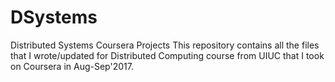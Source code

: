# DSystems
Distributed Systems Coursera Projects
This repository contains all the files that I wrote/updated for Distributed Computing course from UIUC that I took on Coursera in Aug-Sep'2017.
